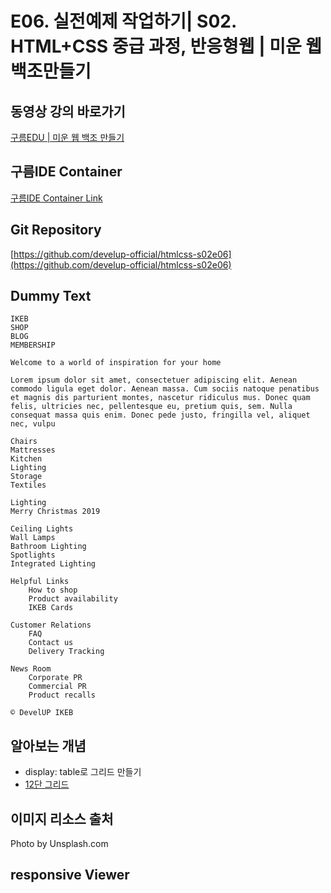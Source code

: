 #  E06. 실전예제 작업하기| S02. HTML+CSS 중급 과정, 반응형웹 | 미운 웹 백조만들기

## 동영상 강의 바로가기
[구름EDU | 미운 웹 백조 만들기](https://edu.goorm.io/learn/lecture/16783/%EB%AF%B8%EC%9A%B4-%EC%9B%B9-%EB%B0%B1%EC%A1%B0-%EB%A7%8C%EB%93%A4%EA%B8%B0-html-css)

## 구름IDE Container
[구름IDE Container Link](https://goor.me/E5efv)

## Git Repository
[https://github.com/develup-official/htmlcss-s02e06](https://github.com/develup-official/htmlcss-s02e06)

## Dummy Text
```
IKEB
SHOP
BLOG
MEMBERSHIP

Welcome to a world of inspiration for your home

Lorem ipsum dolor sit amet, consectetuer adipiscing elit. Aenean commodo ligula eget dolor. Aenean massa. Cum sociis natoque penatibus et magnis dis parturient montes, nascetur ridiculus mus. Donec quam felis, ultricies nec, pellentesque eu, pretium quis, sem. Nulla consequat massa quis enim. Donec pede justo, fringilla vel, aliquet nec, vulpu

Chairs
Mattresses
Kitchen
Lighting
Storage
Textiles

Lighting
Merry Christmas 2019

Ceiling Lights
Wall Lamps
Bathroom Lighting
Spotlights
Integrated Lighting

Helpful Links
    How to shop
    Product availability
    IKEB Cards

Customer Relations
    FAQ
    Contact us
    Delivery Tracking

News Room
    Corporate PR
    Commercial PR
    Product recalls

© DevelUP IKEB
```

## 알아보는 개념
- display: table로 그리드 만들기
- [12단 그리드](https://d.pr/n/2xvzTM)

## 이미지 리소스 출처
Photo by Unsplash.com

## responsive Viewer 

